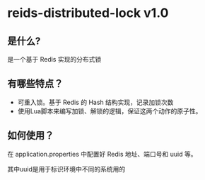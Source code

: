 # reids-distributed-lock v1.0


## 是什么?

是一个基于 Redis 实现的分布式锁

## 有哪些特点？

* 可重入锁。基于 Redis 的 Hash 结构实现，记录加锁次数
* 使用Lua脚本来编写加锁、解锁的逻辑，保证这两个动作的原子性。

## 如何使用？

在 application.properties 中配置好 Redis 地址、端口号和 uuid 等。

其中uuid是用于标识环境中不同的系统用的
